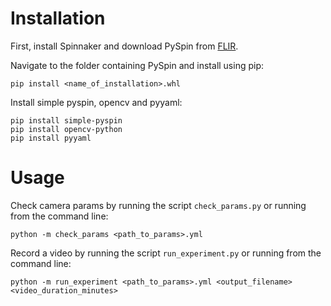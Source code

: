 # Installation

First, install Spinnaker and download PySpin from [FLIR](https://www.flir.com/products/spinnaker-sdk/).

Navigate to the folder containing PySpin and install using pip:
```commandline
pip install <name_of_installation>.whl
```
Install simple pyspin, opencv and pyyaml:
```commandline
pip install simple-pyspin
pip install opencv-python
pip install pyyaml
```

# Usage
Check camera params by running the script ```check_params.py``` or running from the command line:
```commandline
python -m check_params <path_to_params>.yml
```

Record a video by running the script ```run_experiment.py``` or running from the command line:
```commandline
python -m run_experiment <path_to_params>.yml <output_filename> <video_duration_minutes>
```